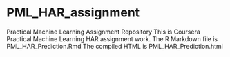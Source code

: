 # PML_HAR_assignment
Practical Machine Learning Assignment Repository
This is Coursera Practical Machine Learning HAR assignment work.
The R Markdown file is PML_HAR_Prediction.Rmd
The compiled HTML is PML_HAR_Prediction.html
